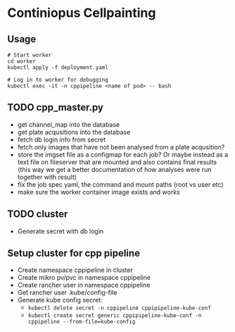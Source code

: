 # Continiopus Cellpainting 

## Usage
```
# Start worker
cd worker
kubectl apply -f deployment.yaml

# Log in to worker for debugging
kubectl exec -it -n cppipeline <name of pod> -- bash
```

## TODO cpp_master.py
* get channel_map into the database
* get plate acqusitions into the database
* fetch db login info from secret
* fetch only images that have not been analysed from a plate acqusition?
* store the imgset file as a configmap for each job? Or maybe instead as a text file on fileserver that are mounted and also contains final results (this way we get a better documentation of how analyses were run together with result)
* fix the job spec yaml, the command and mount paths (root vs user etc)
* make sure the worker container image exists and works

## TODO cluster
* Generate secret with db login

## Setup cluster for cpp pipeline
* Create namespace cppipeline in cluster
* Create mikro pv/pvc in namespace cppipeline
* Create rancher user in namespace cppipeline
* Get rancher user .kube/config-file
* Generate kube config secret:
  * `kubectl delete secret -n cppipeline cppipipeline-kube-conf`
  * `kubectl create secret generic cppipipeline-kube-conf -n cppipeline --from-file=kube-config`
